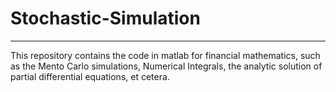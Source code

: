 # Stochastic-Simulation
<hr>
This repository contains the code in matlab for financial mathematics, such as the Mento Carlo simulations, Numerical Integrals, the analytic solution of partial differential equations, et cetera.
